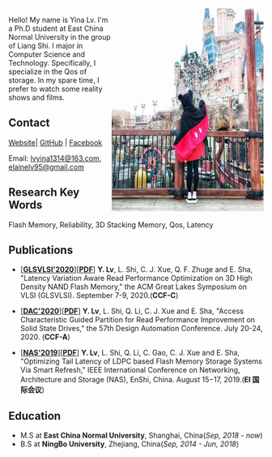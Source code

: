 <img style="float:right" src="./lyn.jpg" width = "300" height = "400" alt="xxx" />

Hello! My name is Yina Lv. I'm a Ph.D student at East China Normal University in the group of Liang Shi. I major in Computer Science and Technology. Specifically, I specialize in the Qos of storage. In my spare time, I prefer to watch some reality shows and films.


## Contact

[Website](elainelv.com)| [GitHub](https://github.com/elainelv/) | [Facebook](www.facebook.com/yina.lv.75)

Email: lvyina1314@163.com, elainelv95@gmail.com

## Research Key Words
Flash Memory, Reliability, 3D Stacking Memory, Qos, Latency

## Publications
- [**[GLSVLSI'2020](http://www.glsvlsi.org/)**][**[PDF]()**] **Y. Lv**, L. Shi, C. J. Xue, Q. F. Zhuge and E. Sha, "Latency Variation Aware Read Performance Optimization on 3D High Density NAND Flash Memory," the ACM Great Lakes Symposium on VLSI (GLSVLSI). September 7-9, 2020.(**CCF-C**)

- [**[DAC'2020](https://www.dac.com/)**][**[PDF]()**] **Y. Lv**, L. Shi, Q. Li, C. J. Xue and E. Sha, "Access Characteristic Guided Partition for Read Performance Improvement on Solid State Drives," the 57th Design Automation Conference. July 20-24, 2020. (**CCF-A**)

- [**[NAS'2019](http://www.nas-conference.org/NAS-2019/)**][**[PDF](https://ieeexplore.ieee.org/document/8834728)**] **Y. Lv**, L. Shi, Q. Li, C. Gao, C. J. Xue and E. Sha, "Optimizing Tail Latency of LDPC based Flash Memory Storage Systems Via Smart Refresh," IEEE International Conference on Networking, Architecture and Storage (NAS), EnShi, China. August 15−17, 2019.(**EI 国际会议**)

## Education
- M.S at **East China Normal University**, Shanghai, China(*Sep, 2018 - now*)
- B.S at **NingBo University**, Zhejiang, China(*Sep, 2014 - Jun, 2018*)
